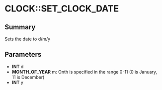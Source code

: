 # CLOCK::SET_CLOCK_DATE

## Summary
Sets the date to d/m/y

## Parameters
* **INT** d
* **MONTH_OF_YEAR** m: Onth is specified in the range 0-11 (0 is January, 11 is December)
* **INT** y
